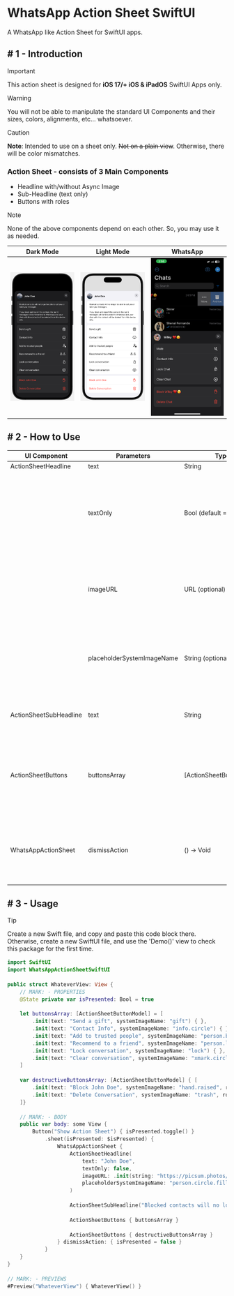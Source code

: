 # WhatsApp Action Sheet SwiftUI
A WhatsApp like Action Sheet for SwiftUI apps.

## # 1 - Introduction

> [!IMPORTANT]
> This action sheet is designed for **iOS 17/+ iOS & iPadOS** SwiftUI Apps only.

> [!WARNING]
> You will not be able to manipulate the standard UI Components and their sizes, colors, alignments, etc... whatsoever.

> [!CAUTION]
> **Note**: Intended to use on a sheet only. ~~Not on a plain view~~. Otherwise, there will be color mismatches.

### Action Sheet - consists of 3 Main Components
- Headline with/without Async Image
- Sub-Headline (text only)
- Buttons with roles
> [!Note]
> None of the above components depend on each other. So, you may use it as needed.

|Dark Mode|Light Mode|WhatsApp|
|-|-|-|
|<img src='https://github.com/KDTechniques/WhatsApp-Action-Sheet-SwiftUI/blob/main/WhatsApp%20Action%20Sheet%20SwiftUI%20Preview%20-%20Dark%20Mode.png?raw=true' width='300'>|<img src='https://github.com/KDTechniques/WhatsApp-Action-Sheet-SwiftUI/blob/main/WhatsApp%20Action%20Sheet%20SwiftUI%20Preview%20-%20Light%20Mode.png?raw=true' width='300'>|<img src='https://github.com/KDTechniques/WhatsApp-Action-Sheet-SwiftUI/blob/main/Original%20WhatsApp%20Action%20Sheet%20Preview.png?raw=true' width='300'>|

## # 2 - How to Use

|UI Component|Parameters|Type|Description|
|-|-|-|-|
|ActionSheetHeadline|text|String|Mandatory|
||textOnly|Bool (default = true)|If you don't need an image for the headline exclude the parameter or pass true. Otherwise, pass false.|
||imageURL|URL (optional)|If provided don't forget to set the 'textOnly' parameter to false. Otherwise, exclude the parameter.|
||placeholderSystemImageName|String (optional)|If the provided image URL fails or is nil at some point, this placeholder will be displayed.|
|||||
|ActionSheetSubHeadline|text|String|Mandatory. Use '\n\n' if you want to go to a new line.|
|||||
|ActionSheetButtons|buttonsArray|[ActionSheetButtonModel]|Mandatory. Use the 'role' parameter only for destructive actions. Otherwise, exclude the parameter.|
|||||
|WhatsAppActionSheet|dismissAction|() -> Void|Mandatory. Use its closure to dismiss the action sheet, or to do something else.|

## # 3 - Usage

> [!TIP]
> Create a new Swift file, and copy and paste this code block there. 
> Otherwise, create a new SwiftUI file, and use the 'Demo()' view to check this package for the first time.

``` swift
import SwiftUI
import WhatsAppActionSheetSwiftUI

public struct WhateverView: View {
    // MARK: - PROPERTIES
    @State private var isPresented: Bool = true
    
    let buttonsArray: [ActionSheetButtonModel] = [
        .init(text: "Send a gift", systemImageName: "gift") { },
        .init(text: "Contact Info", systemImageName: "info.circle") { },
        .init(text: "Add to trusted people", systemImageName: "person.badge.shield.checkmark") { },
        .init(text: "Recommend to a friend", systemImageName: "person.line.dotted.person") { },
        .init(text: "Lock conversation", systemImageName: "lock") { },
        .init(text: "Clear conversation", systemImageName: "xmark.circle") { }
    ]
    
    var destructiveButtonsArray: [ActionSheetButtonModel] { [
        .init(text: "Block John Doe", systemImageName: "hand.raised", role: .destructive) { },
        .init(text: "Delete Conversation", systemImageName: "trash", role: .destructive) { }
    ]}
    
    // MARK: - BODY
    public var body: some View {
        Button("Show Action Sheet") { isPresented.toggle() }
            .sheet(isPresented: $isPresented) {
                WhatsAppActionSheet {
                    ActionSheetHeadline(
                        text: "John Doe",
                        textOnly: false,
                        imageURL: .init(string: "https://picsum.photos/100"),
                        placeholderSystemImageName: "person.circle.fill"
                    )
                    
                    ActionSheetSubHeadline("Blocked contacts will no longer be able to call you or send you messages.\n\nIf you block and report this contact, the last 5 messages will be forwarded to WhatsApp and your chat with this contact will be deleted from this device only.")
                    
                    ActionSheetButtons { buttonsArray }
                    
                    ActionSheetButtons { destructiveButtonsArray }
                } dismissAction: { isPresented = false }
            }
    }
}

// MARK: - PREVIEWS
#Preview("WhateverView") { WhateverView() }
```

